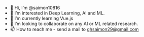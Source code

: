 - 👋 Hi, I’m @saimon10816
- 👀 I’m interested in Deep Learning, AI and ML.
- 🌱 I’m currently learning Vue.js
- 💞️ I’m looking to collaborate on any AI or ML related research.
- 📫 How to reach me - send a mail to ghsaimon29@gmail.com

<!---
saimon10816/saimon10816 is a ✨ special ✨ repository because its `README.md` (this file) appears on your GitHub profile.
You can click the Preview link to take a look at your changes.
--->
